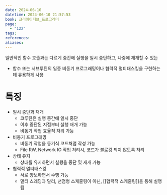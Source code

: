 ```yaml
---
date: 2024-06-10
datetime: 2024-06-10 21:57:53
book: 크리에이티브_프로그래머
page:
  - "122"
tags: 
references: 
aliases:
---
```

일반적인 함수 호출과는 다르게 중간에 실행을 일시 중단하고, 나중에 재개할 수 있는
- 함수 또는 서브루틴의 일종
비동기 프로그래밍이나 협력적 멀티태스킹을 구현하는데 유용하게 사용


# 특징
- 일시 중단과 재개
	- 코루틴은 실행 중간에 일시 중단
	- 이후 중단된 지점부터 실행 재개 가능
	- 비동기 작업 효율적 처리 가능
- 비동기 프로그래밍
	- 비동기 작업을 동기식 코드처럼 작성 가능
	- File RW, Network IO 작업 처리시, 코드가 블로킹 되지 않도록 처리
- 상태 유지
	- 상태를 유지하면서 실행을 중단 및 재개 가능
- 협력적 멀티태스킹
	- 서로 양보하면서 수행 가능
	- 멀티 스레딩과 달리, 선점형 스케줄링이 아닌, [[협력적 스케줄링]]을 통해 실행됨